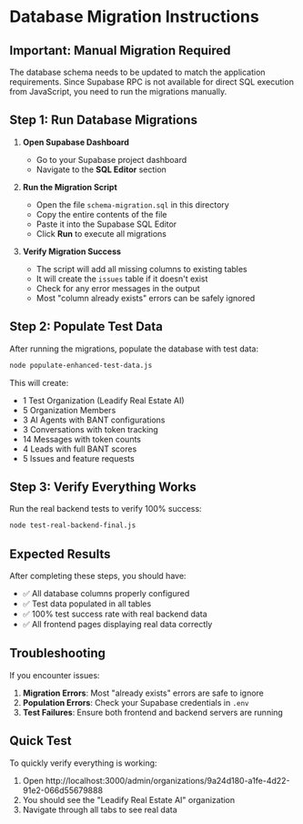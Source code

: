 # Database Migration Instructions

## Important: Manual Migration Required

The database schema needs to be updated to match the application requirements. Since Supabase RPC is not available for direct SQL execution from JavaScript, you need to run the migrations manually.

## Step 1: Run Database Migrations

1. **Open Supabase Dashboard**
   - Go to your Supabase project dashboard
   - Navigate to the **SQL Editor** section

2. **Run the Migration Script**
   - Open the file `schema-migration.sql` in this directory
   - Copy the entire contents of the file
   - Paste it into the Supabase SQL Editor
   - Click **Run** to execute all migrations

3. **Verify Migration Success**
   - The script will add all missing columns to existing tables
   - It will create the `issues` table if it doesn't exist
   - Check for any error messages in the output
   - Most "column already exists" errors can be safely ignored

## Step 2: Populate Test Data

After running the migrations, populate the database with test data:

```bash
node populate-enhanced-test-data.js
```

This will create:
- 1 Test Organization (Leadify Real Estate AI)
- 5 Organization Members
- 3 AI Agents with BANT configurations
- 3 Conversations with token tracking
- 14 Messages with token counts
- 4 Leads with full BANT scores
- 5 Issues and feature requests

## Step 3: Verify Everything Works

Run the real backend tests to verify 100% success:

```bash
node test-real-backend-final.js
```

## Expected Results

After completing these steps, you should have:
- ✅ All database columns properly configured
- ✅ Test data populated in all tables
- ✅ 100% test success rate with real backend data
- ✅ All frontend pages displaying real data correctly

## Troubleshooting

If you encounter issues:

1. **Migration Errors**: Most "already exists" errors are safe to ignore
2. **Population Errors**: Check your Supabase credentials in `.env`
3. **Test Failures**: Ensure both frontend and backend servers are running

## Quick Test

To quickly verify everything is working:
1. Open http://localhost:3000/admin/organizations/9a24d180-a1fe-4d22-91e2-066d55679888
2. You should see the "Leadify Real Estate AI" organization
3. Navigate through all tabs to see real data
